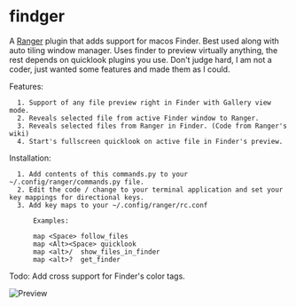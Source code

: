 # findger
A [Ranger](https://github.com/ranger/ranger) plugin that adds support for macos Finder. Best used along with auto tiling window manager. Uses finder to preview virtually anything, the rest depends on quicklook plugins you use. Don't judge hard, I am not a coder, just wanted some features and made them as I could.

Features:
```
  1. Support of any file preview right in Finder with Gallery view mode.
  2. Reveals selected file from active Finder window to Ranger.
  3. Reveals selected files from Ranger in Finder. (Code from Ranger's wiki)
  4. Start's fullscreen quicklook on active file in Finder's preview.
```
Installation:
```
  1. Add contents of this commands.py to your ~/.config/ranger/commands.py file.
  2. Edit the code / change to your terminal application and set your key mappings for directional keys.
  3. Add key maps to your ~/.config/ranger/rc.conf

      Examples:

      map <Space> follow_files
      map <Alt><Space> quicklook
      map <alt>/  show_files_in_finder
      map <alt>?  get_finder
```

Todo: Add cross support for Finder's color tags.

![Preview](https://github.com/Bellavene/findger/blob/main/Preview.png?raw=true "Preview")
